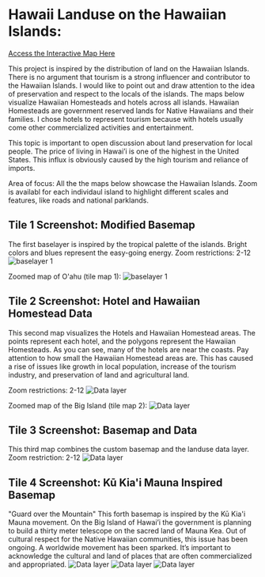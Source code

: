 # Hawaii Landuse on the Hawaiian Islands:

<a href="https://nicolealorenzo.github.io/hawaii_landuse_nicolelorenzo/Index.html
">Access the Interactive Map Here</a>

This project is inspired by the distribution of land on the Hawaiian Islands. There is no argument that tourism is a strong influencer and contributor to the Hawaiian Islands. I would like to point out and draw attention to the idea of preservation and respect to the locals of the islands. The maps below visualize Hawaiian Homesteads and hotels across all islands. Hawaiian Homesteads are government reserved lands for Native Hawaiians and their families. I chose hotels to represent tourism because with hotels usually come other commercialized activities and entertainment.

This topic is important to open discussion about land preservation for local people. The price of living in Hawai’i is one of the highest in the United States. This influx is obviously caused by the high tourism and reliance of imports.

Area of focus: All the the maps below showcase the Hawaiian Islands. Zoom is availabl for each individaul island to highlight different scales and features, like roads and national parklands.

## Tile 1 Screenshot: Modified Basemap
The first baselayer is inspired by the tropical palette of the islands. Bright colors and blues represent the easy-going energy.
Zoom restrictions: 2-12
<img src="images/map1.png" alt="baselayer 1">

Zoomed map of O'ahu (tile map 1):
<img src="images/map1zoomed.png" alt="baselayer 1">


## Tile 2 Screenshot: Hotel and Hawaiian Homestead Data
This second map visualizes the Hotels and Hawaiian Homestead areas. The points represent each hotel, and the polygons represent the Hawaiian Homesteads. As you can see, many of the hotels are near the coasts. Pay attention to how small the Hawaiian Homestead areas are. This has caused a rise of issues like growth in local population, increase of the tourism industry, and preservation of land and agricultural land.

Zoom restrictions: 2-12
<img src="images/map2.png" alt="Data layer">

Zoomed map of the Big Island (tile map 2):
<img src="images/map2zoomed.png" alt="Data layer">

## Tile 3 Screenshot: Basemap and Data
This third map combines the custom basemap and the landuse data layer.
Zoom restriction: 2-12
<img src="images/map3.png" alt="Data layer">

## Tile 4 Screenshot: Kū Kia'i Mauna Inspired Basemap
"Guard over the Mountain"
This forth basemap is inspired by the Kū Kia'i Mauna movement. On the Big Island of Hawai’i the government is planning to build a thirty meter telescope on the sacred land of Mauna Kea. Out of cultural respect for the Native Hawaiian communities, this issue has been ongoing. A worldwide movement has been sparked. It’s important to acknowledge the cultural and land of places that are often commercialized and appropriated. 
<img src="images/map4.png" alt="Data layer">
<img src="images/kukiaimauna.png" alt="Data layer">
<img src="images/tmt.jpg" alt="Data layer">
